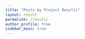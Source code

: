 ```yaml
---
title: "Posts by Project Results"
layout: result
permalink: /result/
author_profile: true
sidebar_main: true
---
```


